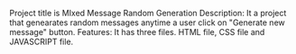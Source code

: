 Project title is MIxed Message Random Generation
Description: It a project that genearates random messages anytime a user click on "Generate new message" button.
Features: It has three files. HTML file, CSS file and JAVASCRIPT file.
